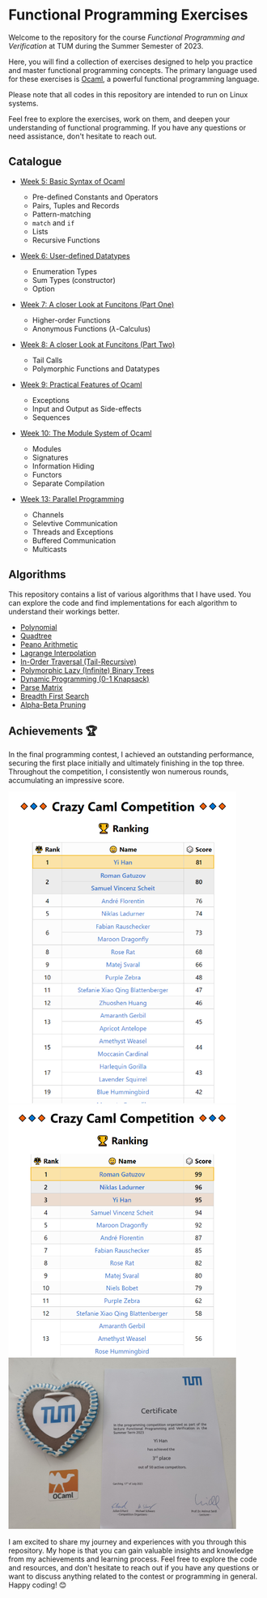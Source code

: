 # Functional Programming Exercises

Welcome to the repository for the course *Functional Programming and Verification* at TUM during the Summer Semester of 2023.

Here, you will find a collection of exercises designed to help you practice and master functional programming concepts. The primary language used for these exercises is [Ocaml](https://ocaml.org), a powerful functional programming language.

Please note that all codes in this repository are intended to run on Linux systems.

Feel free to explore the exercises, work on them, and deepen your understanding of functional programming. If you have any questions or need assistance, don't hesitate to reach out.

## Catalogue
- [Week 5: Basic Syntax of Ocaml](https://github.com/Blattvorhang/Functional-Programming-Excercises/tree/main/Week_05)
  - Pre-defined Constants and Operators
  - Pairs, Tuples and Records
  - Pattern-matching
  - `match` and `if`
  - Lists
  - Recursive Functions

- [Week 6: User-defined Datatypes](https://github.com/Blattvorhang/Functional-Programming-Excercises/tree/main/Week_06/)
  - Enumeration Types
  - Sum Types (constructor)
  - Option

- [Week 7: A closer Look at Funcitons (Part One)](https://github.com/Blattvorhang/Functional-Programming-Excercises/tree/main/Week_07/)
  - Higher-order Functions
  - Anonymous Functions ($\lambda$-Calculus)

- [Week 8: A closer Look at Funcitons (Part Two)](https://github.com/Blattvorhang/Functional-Programming-Excercises/tree/main/Week_08/)
  - Tail Calls
  - Polymorphic Functions and Datatypes

- [Week 9: Practical Features of Ocaml](https://github.com/Blattvorhang/Functional-Programming-Excercises/tree/main/Week_09/)
  - Exceptions
  - Input and Output as Side-effects
  - Sequences

- [Week 10: The Module System of Ocaml](https://github.com/Blattvorhang/Functional-Programming-Excercises/tree/main/Week_10/)
  - Modules
  - Signatures
  - Information Hiding
  - Functors
  - Separate Compilation

- [Week 13: Parallel Programming](https://github.com/Blattvorhang/Functional-Programming-Excercises/tree/main/Week_13/)
  - Channels
  - Selevtive Communication
  - Threads and Exceptions
  - Buffered Communication
  - Multicasts

## Algorithms
This repository contains a list of various algorithms that I have used. You can explore the code and find implementations for each algorithm to understand their workings better.

- [Polynomial](./Week_05/Homework_04_PolynomialParty/)
- [Quadtree](./Week_06/Bonus_01_Quadtrees/)
- [Peano Arithmetic](./Week_06/Homework_01_PeanoArithmetic/)
- [Lagrange Interpolation](./Week_08/Bonus_01_Lagrange/)
- [In-Order Traversal (Tail-Recursive)](./Week_08/Homework_02_PolymorphicTrees/)
- [Polymorphic Lazy (Infinite) Binary Trees](./Week_08/Homework_03_InfiniteTrees_and_Bonus_02_InfiniteTreeSearch/)
- [Dynamic Programming (0-1 Knapsack)](./Week_09/Homework_01_CamelPresentFactory/)
- [Parse Matrix](./Week_10/Homework_01_ModulesModellingMatrices/)
- [Breadth First Search](./Week_10/Homework_02_and_Contest_CrazyCamelCompetition/)
- [Alpha-Beta Pruning](./Week_10/Homework_02_and_Contest_CrazyCamelCompetition/)

## Achievements 🏆
In the final programming contest, I achieved an outstanding performance, securing the first place initially and ultimately finishing in the top three. Throughout the competition, I consistently won numerous rounds, accumulating an impressive score.

<img src="./images/ranking.png" width="450px" alt="Ranking">
<img src="./images/final_ranking.png" width="450px" alt="Final Ranking">

<img src="./images/reward.jpg" width="450px" alt="Reward">

I am excited to share my journey and experiences with you through this repository. My hope is that you can gain valuable insights and knowledge from my achievements and learning process. Feel free to explore the code and resources, and don't hesitate to reach out if you have any questions or want to discuss anything related to the contest or programming in general. Happy coding! 😊
